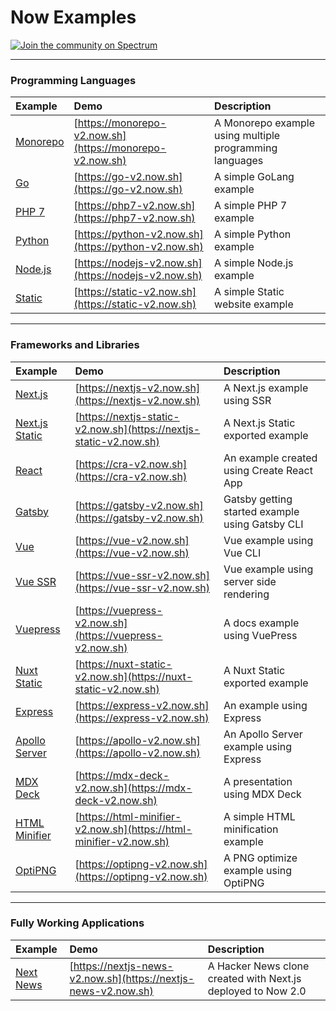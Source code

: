 # Now Examples

[![Join the community on Spectrum](https://withspectrum.github.io/badge/badge.svg)](https://spectrum.chat/zeit)

---

### Programming Languages

| Example    | Demo     | Description     |
|:---------- |:---------|:----------------|
| [Monorepo](/monorepo)          | [https://monorepo-v2.now.sh](https://monorepo-v2.now.sh)         | A Monorepo example using multiple programming languages         |
| [Go](/go)          | [https://go-v2.now.sh](https://go-v2.now.sh)         | A simple GoLang example         |
| [PHP 7](/php-7)    | [https://php7-v2.now.sh](https://php7-v2.now.sh)     | A simple PHP 7 example          |
| [Python](/python)  | [https://python-v2.now.sh](https://python-v2.now.sh) | A simple Python example         |
| [Node.js](/nodejs) | [https://nodejs-v2.now.sh](https://nodejs-v2.now.sh) | A simple Node.js example        |
| [Static](/static)  | [https://static-v2.now.sh](https://static-v2.now.sh) | A simple Static website example |

---

### Frameworks and Libraries

| Example    | Demo     | Description     |
|:---------- |:---------|:----------------|
| [Next.js](/nextjs) | [https://nextjs-v2.now.sh](https://nextjs-v2.now.sh) | A Next.js example using SSR |
| [Next.js Static](/nextjs-static) | [https://nextjs-static-v2.now.sh](https://nextjs-static-v2.now.sh) | A Next.js Static exported example |
| [React](/create-react-app) | [https://cra-v2.now.sh](https://cra-v2.now.sh) | An example created using Create React App       |
| [Gatsby](/gatsby) | [https://gatsby-v2.now.sh](https://gatsby-v2.now.sh) | Gatsby getting started example using Gatsby CLI      |
| [Vue](/vue) | [https://vue-v2.now.sh](https://vue-v2.now.sh) | Vue example using Vue CLI        |
| [Vue SSR](/vue-ssr) | [https://vue-ssr-v2.now.sh](https://vue-ssr-v2.now.sh) | Vue example using server side rendering        |
| [Vuepress](/vuepress) | [https://vuepress-v2.now.sh](https://vuepress-v2.now.sh) | A docs example using VuePress        |
| [Nuxt Static](/nuxt-static) | [https://nuxt-static-v2.now.sh](https://nuxt-static-v2.now.sh) | A Nuxt Static exported example |
| [Express](/nodejs-express) | [https://express-v2.now.sh](https://express-v2.now.sh) | An example using Express        |
| [Apollo Server](/apollo) | [https://apollo-v2.now.sh](https://apollo-v2.now.sh) | An Apollo Server example using Express        |
| [MDX Deck](/mdx-deck) | [https://mdx-deck-v2.now.sh](https://mdx-deck-v2.now.sh) | A presentation using MDX Deck        |
| [HTML Minifier](/html-minifier) | [https://html-minifier-v2.now.sh](https://html-minifier-v2.now.sh) | A simple HTML minification example        |
| [OptiPNG](/optipng) | [https://optipng-v2.now.sh](https://optipng-v2.now.sh) | A PNG optimize example using OptiPNG      |

---

### Fully Working Applications

| Example    | Demo     | Description     |
|:---------- |:---------|:----------------|
| [Next News](/nextjs-news) | [https://nextjs-news-v2.now.sh](https://nextjs-news-v2.now.sh) | A Hacker News clone created with Next.js deployed to Now 2.0 |
